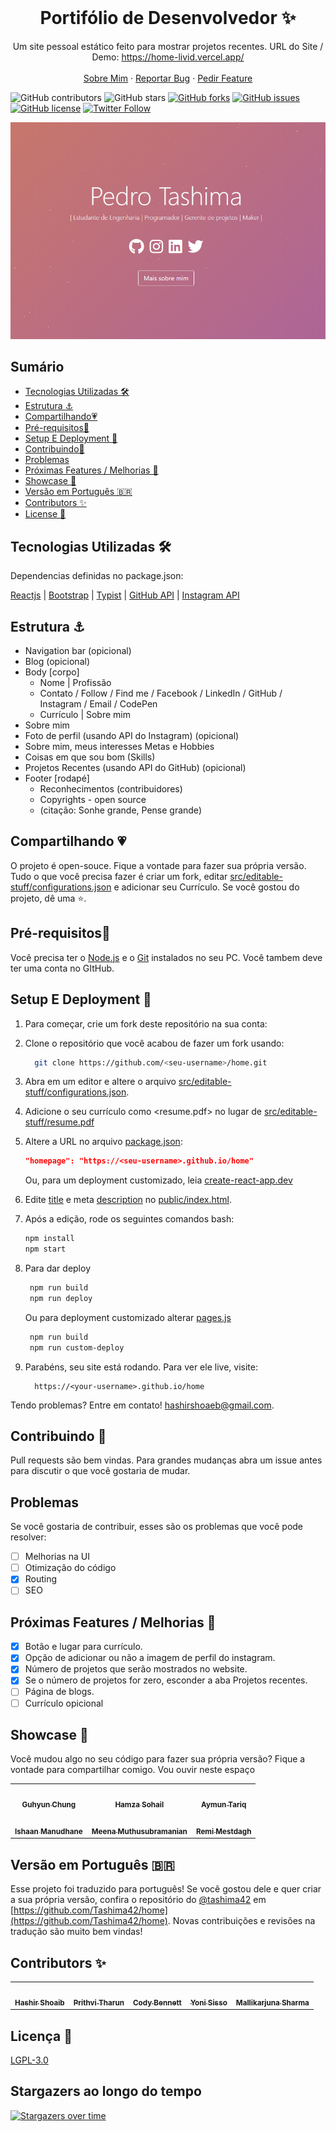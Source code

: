 
<!-- PROJECT LOGO -->
<br />
<p align="center">
  <h1 align="center">Portifólio de Desenvolvedor ✨</h1>

  <p align="center">
    Um site pessoal estático feito para mostrar projetos recentes. URL do Site / Demo: 
    <a href="https://home-livid.vercel.app/">https://home-livid.vercel.app/</a>
    <br />
    <br />
    <a href="https://home.tashima.tech">Sobre Mim</a>
    ·
    <a href="https://github.com/hashirshoaeb/home/issues">Reportar Bug</a>
    ·
    <a href="https://github.com/hashirshoaeb/home/issues">Pedir Feature</a>
  </p>
</p>

![GitHub contributors](https://img.shields.io/github/contributors/hashirshoaeb/home?color=ffcc66&style=for-the-badge)
![GitHub stars](https://img.shields.io/github/stars/hashirshoaeb/home?color=ffcc66&style=for-the-badge)
[![GitHub forks](https://img.shields.io/github/forks/hashirshoaeb/home?style=for-the-badge)](https://github.com/hashirshoaeb/star_book/network)
[![GitHub issues](https://img.shields.io/github/issues/hashirshoaeb/home?color=ffcc66&style=for-the-badge)](https://github.com/hashirshoaeb/star_book/issues)
[![GitHub license](https://img.shields.io/github/license/hashirshoaeb/home?style=for-the-badge)](https://github.com/hashirshoaeb/home/blob/master/LICENSE)
[![Twitter Follow](https://img.shields.io/twitter/follow/hashirshoaeb?color=ffcc66&logo=twitter&logoColor=ffffff&style=for-the-badge)](https://twitter.com/hashirshoaeb)

[![Site preview](/public/social-image.png)](https://hashirshoaeb.github.io/)

## Sumário

- [Tecnologias Utilizadas 🛠️](#tecnologias-utilizadas-)
- [Estrutura ⚓](#estrutura-)
- [Compartilhando💗](#compartilhando-)
- [Pré-requisitos🍪](#pré-requisitos)
- [Setup E Deployment 🔧](#setup-e-deployment-)
- [Contribuindo🙌](#contribuindo-)
- [Problemas](#problemas)
- [Próximas Features / Melhorias 🔗](#próximas-features--melhorias-)
- [Showcase 🚀](#showcase-)
- [Versão em Português :brazil:](#versao-em-portugues-)
- [Contributors ✨](#contributors-)
- [License 📄](#license-)

## Tecnologias Utilizadas 🛠️

Dependencias definidas no package.json:

[Reactjs](https://reactjs.org/)
| [Bootstrap](https://getbootstrap.com/)
| [Typist](https://github.com/jstejada/react-typist)
| [GitHub API](https://developer.github.com/v3/repos/)
| [Instagram API](https://www.instagram.com/developer/embedding/)

## Estrutura ⚓

- Navigation bar (opicional)
- Blog (opicional)
- Body [corpo]
  - Nome | Profissão
  - Contato / Follow / Find me / Facebook / LinkedIn / GitHub / Instagram / Email / CodePen
  - Currículo | Sobre mim
-  Sobre mim
  - Foto de perfil (usando API do Instagram) (opicional)
  - Sobre mim, meus interesses Metas e Hobbies
  - Coisas em que sou bom (Skills)
- Projetos Recentes (usando API do GitHub) (opicional)
- Footer [rodapé]
  - Reconhecimentos (contribuidores)
  - Copyrights - open source
  - (citação: Sonhe grande, Pense grande)

## Compartilhando 💗

O projeto é open-souce. Fique a vontade para fazer sua própria versão. Tudo o que você precisa fazer é criar um fork, editar [src/editable-stuff/configurations.json](./src/editable-stuff/configurations.json) e adicionar seu Currículo. Se você gostou do projeto, dê uma ⭐.

## Pré-requisitos🍪

Você precisa ter o [Node.js](https://nodejs.org/en/) e o  [Git](https://git-scm.com/) instalados no seu PC. Você tambem deve ter uma conta no GItHub.

## Setup E Deployment 🔧

1. Para começar, crie um fork deste repositório na sua conta:
2. Clone o repositório que você acabou de fazer um fork usando:

   ```bash
     git clone https://github.com/<seu-username>/home.git
   ```

3. Abra em um editor e altere o arquivo [src/editable-stuff/configurations.json](./src/editable-stuff/configurations.json).

4. Adicione o seu currículo como <resume.pdf> no lugar de [src/editable-stuff/resume.pdf](./src/editable-stuff/)
5. Altere a URL no arquivo [package.json](./package.json):

   ```json
   "homepage": "https://<seu-username>.github.io/home"
   ```

   Ou, para um deployment customizado,  leia [create-react-app.dev](https://create-react-app.dev/docs/deployment/)

6. Edite [title](./public/index.html#L34) e meta [description](./public/index.html#L13) no [public/index.html](./public/index.html).

7. Após a edição, rode os seguintes comandos bash:

   ```bash
   npm install
   npm start
   ```

8. Para dar deploy 

   ```bash
    npm run build
    npm run deploy
   ```

   Ou para deployment customizado alterar [pages.js](./pages.js)

   ```bash
    npm run build
    npm run custom-deploy
   ```

9. Parabéns, seu site está rodando. Para ver ele live, visite:

   ```https
     https://<your-username>.github.io/home
   ```

Tendo problemas? Entre em contato! hashirshoaeb@gmail.com.

## Contribuindo 🙌

Pull requests são bem vindas. Para grandes mudanças abra um issue antes para discutir o que você gostaria de mudar.

## Problemas

Se você gostaria de contribuir, esses são os problemas que você pode resolver:

- [ ] Melhorias na UI
- [ ] Otimização do código
- [x] Routing
- [ ] SEO

## Próximas Features / Melhorias 🔗

- [x] Botão e lugar para currículo.
- [x] Opção de adicionar ou não a imagem de perfil do instagram.
- [x] Número de projetos que serão mostrados no website.
- [x] Se o número de projetos for zero, esconder a aba Projetos recentes.
- [ ] Página de blogs.
- [ ] Currículo opicional

## Showcase 🚀

Você mudou algo no seu código para fazer sua própria versão? Fique a vontade para compartilhar comigo. Vou ouvir neste espaço

<table>
  <tr>
    <td align="center">
      <a href="https://github.com/justiceserv/justiceserv.github.io">
        <img src="READMEdocs/justiceserv-github-io-home.gif" width="300px" alt="" />
        <br />
        <sub><b>Guhyun Chung</b></sub>
      </a>
      <br />
    </td>
    <td align="center">
      <a href="https://github.com/hamzasohail0/home/">
        <img src="READMEdocs/hamzasohail0-github-io-home.gif" width="300px" alt="" />
        <br />
        <sub><b>Hamza Sohail</b></sub>
      </a>
      <br />
    </td>
    <td align="center">
      <a href="https://github.com/AymunTariq/home/">
        <img src="READMEdocs/aymuntariq-github-io-home.gif" width="300px" alt="" />
        <br />
        <sub><b>Aymun Tariq</b></sub>
      </a>
      <br />
    </td>
  </tr>
  <tr>
    <td align="center">
      <a href="https://github.com/ishaan-m/home/">
        <img src="READMEdocs/ishaan-m-github-io-home.gif" width="300px" alt="" />
        <br />
        <sub><b>Ishaan Manudhane</b></sub>
      </a>
      <br />
    </td>
    <td align="center">
      <a href="https://github.com/meenams/home/">
        <img src="READMEdocs/meenams-github-io-home.gif" width="300px" alt="" />
        <br />
        <sub><b>Meena Muthusubramanian</b></sub>
      </a>
      <br />
    </td>
    <td align="center">
      <a href="https://github.com/remimestdagh/home/">
        <img src="READMEdocs/remimestdagh-github-io-home.gif" width="300px" alt="" />
        <br />
        <sub><b>Remi Mestdagh</b></sub>
      </a>
      <br />
    </td>
  </tr>
</table>

## Versão em Português :brazil:

Esse projeto foi traduzido para português! Se você gostou dele e quer criar a sua própria versão, confira o repositório do [@tashima42](https://github.com/tashima42) em [https://github.com/Tashima42/home](https://github.com/Tashima42/home).
Novas contribuições e revisões na tradução são muito bem vindas! 

## Contributors ✨

<table>
  <tr>
    <td align="center">
      <a href="https://www.facebook.com/hashir.shoaeb">
        <img src="https://avatars2.githubusercontent.com/u/35165481?v=4" width="100px" alt="" />
        <br />
        <sub><b>Hashir Shoaib</b></sub>
      </a>
      <br />
    </td>
    <td align="center">
      <a href="https://github.com/iprithvitharun">
        <img src="https://avatars2.githubusercontent.com/u/58725708?v=4" width="100px" alt="" />
        <br />
        <sub><b>Prithvi Tharun</b></sub>
      </a>
      <br />
    </td>
    <td align="center">
      <a href="https://github.com/CodyJasonBennett">
        <img src="https://avatars3.githubusercontent.com/u/23324155?s=460&v=4" width="100px" alt="" />
        <br />
        <sub><b>Cody Bennett</b></sub>
      </a>
      <br />
    </td>
    <td align="center">
      <a href="https://github.com/yonis9">
        <img src="https://avatars3.githubusercontent.com/u/42126841?s=460" width="100px" alt="" />
        <br />
        <sub><b>Yoni Sisso</b></sub>
      </a>
      <br />
    </td>
    <td align="center">
      <a href="https://github.com/mallikarjuna-sharma">
        <img src="https://avatars3.githubusercontent.com/u/40210749?s=460" width="100px" alt="" />
        <br />
        <sub><b>Mallikarjuna Sharma</b></sub>
      </a>
      <br />
    </td>
  </tr>
</table>

## Licença 📄

[LGPL-3.0](https://www.gnu.org/licenses/lgpl-3.0.en.html)

## Stargazers ao longo do tempo

[![Stargazers over time](https://starchart.cc/hashirshoaeb/home.svg)](https://starchart.cc/hashirshoaeb/home)
